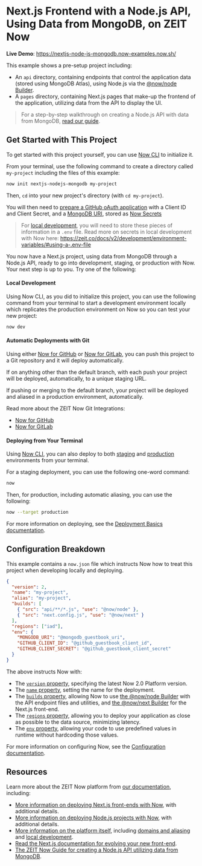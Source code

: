 # Next.js Frontend with a Node.js API, Using Data from MongoDB, on ZEIT Now

**Live Demo**: https://nextjs-node-js-mongodb.now-examples.now.sh/

This example shows a pre-setup project including:

- An `api` directory, containing endpoints that control the application data (stored using MongoDB Atlas), using Node.js via the [@now/node Builder](https://zeit.co/docs/v2/deployments/official-builders/node-js-now-node/).
- A `pages` directory, containing Next.js pages that make-up the frontend of the application, utilizing data from the API to display the UI.

> For a step-by-step walkthrough on creating a Node.js API with data from MongoDB, [read our guide](https://zeit.co/guides/deploying-a-mongodb-powered-api-with-node-and-now/).

## Get Started with This Project

To get started with this project yourself, you can use [Now CLI](https://zeit.co/download) to initialize it.

From your terminal, use the following command to create a directory called `my-project` including the files of this example:

```bash
now init nextjs-nodejs-mongodb my-project
```

Then, `cd` into your new project's directory (with `cd my-project`).

You will then need to [prepare a GitHub oAuth application](https://developer.github.com/apps/building-oauth-apps/creating-an-oauth-app/) with a Client ID and Client Secret, and a [MongoDB URI](https://docs.atlas.mongodb.com/driver-connection/), stored as [Now Secrets](https://zeit.co/docs/v2/deployments/environment-variables-and-secrets/#securing-environment-variables-using-secrets)

> For [local development](#local-development), you will need to store these pieces of information in a `.env` file. Read more on secrets in local development with Now here: https://zeit.co/docs/v2/development/environment-variables/#using-a-.env-file

You now have a Next.js project, using data from MongoDB through a Node.js API, ready to go into development, staging, or production with Now. Your next step is up to you. Try one of the following:

#### Local Development

Using Now CLI, as you did to initialize this project, you can use the following command from your terminal to start a development environment locally which replicates the production environment on Now so you can test your new project:

```bash
now dev
```

#### Automatic Deployments with Git

Using either [Now for GitHub](https://zeit.co/github) or [Now for GitLab](https://zeit.co/gitlab), you can push this project to a Git repository and it will deploy automatically.

If on anything other than the default branch, with each push your project will be deployed, automatically, to a unique staging URL.

If pushing or merging to the default branch, your project will be deployed and aliased in a production environment, automatically.

Read more about the ZEIT Now Git Integrations:

- [Now for GitHub](https://zeit.co/docs/v2/integrations/now-for-github/)
- [Now for GitLab](https://zeit.co/docs/v2/integrations/now-for-gitlab/)

#### Deploying from Your Terminal

Using [Now CLI](https://zeit.co/download), you can also deploy to both [staging](https://zeit.co/docs/v2/domains-and-aliases/aliasing-a-deployment#staging) and [production](https://zeit.co/docs/v2/domains-and-aliases/aliasing-a-deployment#production) environments from your terminal.

For a staging deployment, you can use the following one-word command:

```bash
now
```

Then, for production, including automatic aliasing, you can use the following:

```bash
now --target production
```

For more information on deploying, see the [Deployment Basics documentation](https://zeit.co/docs/v2/deployments/basics#introducing-a-build-step).

## Configuration Breakdown

This example contains a `now.json` file which instructs Now how to treat this project when developing locally and deploying.

```json
{
  "version": 2,
  "name": "my-project",
  "alias": "my-project",
  "builds": [
    { "src": "api/**/*.js", "use": "@now/node" },
    { "src": "next.config.js", "use": "@now/next" }
  ],
  "regions": ["iad"],
  "env": {
    "MONGODB_URI": "@mongodb_guestbook_uri",
    "GITHUB_CLIENT_ID": "@github_guestbook_client_id",
    "GITHUB_CLIENT_SECRET": "@github_guestbook_client_secret"
  }
}

```

The above instructs Now with:

- The [`version` property](https://zeit.co/docs/v2/deployments/configuration#version), specifying the latest Now 2.0 Platform version.
- The [`name` property](https://zeit.co/docs/v2/deployments/configuration#name), setting the name for the deployment.
- The [`builds` property](https://zeit.co/docs/v2/deployments/configuration#builds), allowing Now to use [the @now/node Builder](https://zeit.co/docs/v2/deployments/official-builders/node-js-now-node/) with the API endpoint files and utilities, and [the @now/next Builder](https://zeit.co/docs/v2/deployments/official-builders/next-js-now-next) for the Next.js front-end.
- The [`regions` property](https://zeit.co/docs/v2/deployments/configuration#regions), allowing you to deploy your application as close as possible to the data source, minimizing latency.
- The [`env` property](https://zeit.co/docs/v2/deployments/configuration#env), allowing your code to use predefined values in runtime without hardcoding those values.

For more information on configuring Now, see the [Configuration documentation](https://zeit.co/docs/v2/deployments/configuration).

## Resources

Learn more about the ZEIT Now platform from [our documentation](https://zeit.co/docs), including:

- [More information on deploying Next.js front-ends with Now](https://zeit.co/docs/v2/deployments/official-builders/next-js-now-next), with additional details.
- [More information on deploying Node.js projects with Now](https://zeit.co/docs/v2/deployments/official-builders/node-js-now-node/), with additional details.
- [More information on the platform itself](https://zeit.co/docs), including [domains and aliasing](https://zeit.co/docs/v2/domains-and-aliases/introduction/) and [local development](https://zeit.co/docs/v2/development/basics/).
- [Read the Next.js documentation for evolving your new front-end](https://nextjs.org/docs).
- [The ZEIT Now Guide for creating a Node.js API utilizing data from MongoDB](https://zeit.co/guides/deploying-a-mongodb-powered-api-with-node-and-now/).
